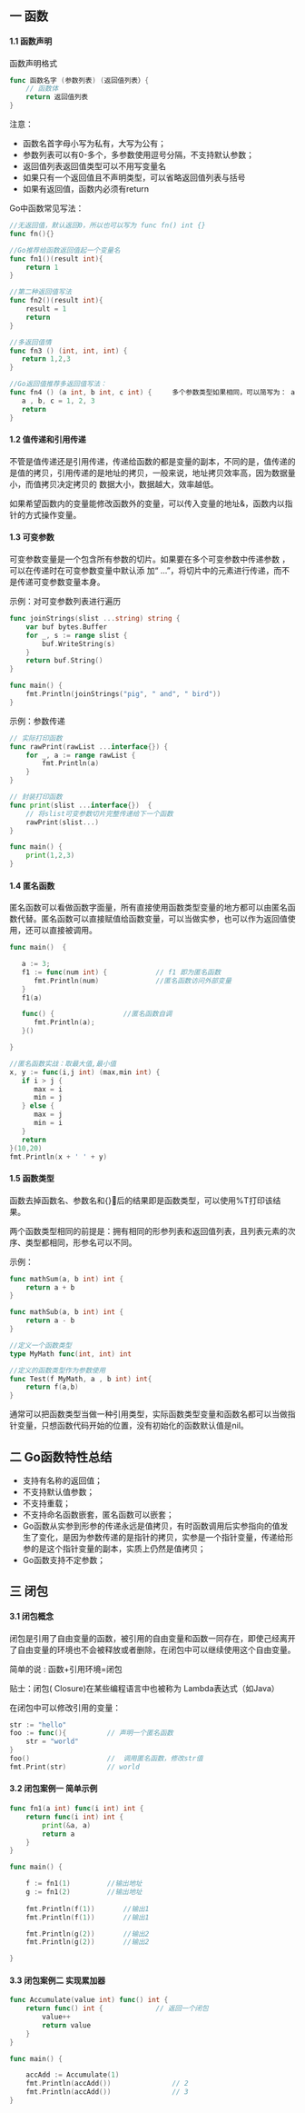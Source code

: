 ## 一 函数

#### 1.1 函数声明

函数声明格式
```go
func 函数名字 (参数列表) (返回值列表）{
	// 函数体
	return 返回值列表
}
```
注意：
- 函数名首字母小写为私有，大写为公有；
- 参数列表可以有0-多个，多参数使用逗号分隔，不支持默认参数；
- 返回值列表返回值类型可以不用写变量名
- 如果只有一个返回值且不声明类型，可以省略返回值列表与括号
- 如果有返回值，函数内必须有return

Go中函数常见写法：
```go
//无返回值，默认返回0，所以也可以写为 func fn() int {}
func fn(){}  

//Go推荐给函数返回值起一个变量名
func fn1()(result int){
	return 1
}

//第二种返回值写法
func fn2()(result int){
	result = 1
	return 
}

//多返回值情
func fn3 () (int, int, int) {
   return 1,2,3
}

//Go返回值推荐多返回值写法：
func fn4 () (a int, b int, c int) {		多个参数类型如果相同，可以简写为： a,b int
   a , b, c = 1, 2, 3
   return 
}

```

#### 1.2 值传递和引用传递

不管是值传递还是引用传递，传递给函数的都是变量的副本，不同的是，值传递的是值的拷贝，引用传递的是地址的拷贝，一般来说，地址拷贝效率高，因为数据量小，而值拷贝决定拷贝的 数据大小，数据越大，效率越低。  

如果希望函数内的变量能修改函数外的变量，可以传入变量的地址&，函数内以指针的方式操作变量。

#### 1.3 可变参数

可变参数变量是一个包含所有参数的切片。如果要在多个可变参数中传递参数 ，可以在传递时在可变参数变量中默认添 加“ ...”，将切片中的元素进行传递，而不是传递可变参数变量本身。

示例：对可变参数列表进行遍历
```go
func joinStrings(slist ...string) string {
	var buf bytes.Buffer
	for _, s := range slist {
		buf.WriteString(s)
	}
	return buf.String()
}

func main() {
	fmt.Println(joinStrings("pig", " and", " bird"))
}
```

示例：参数传递
```go
// 实际打印函数
func rawPrint(rawList ...interface{}) {
	for _, a := range rawList {
		fmt.Println(a)
	}
}

// 封装打印函数
func print(slist ...interface{})  {
	// 将slist可变参数切片完整传递给下一个函数
	rawPrint(slist...)
}

func main() {
	print(1,2,3)
}
```

#### 1.4 匿名函数

匿名函数可以看做函数字面量，所有直接使用函数类型变量的地方都可以由匿名函数代替。匿名函数可以直接赋值给函数变量，可以当做实参，也可以作为返回值使用，还可以直接被调用。  
```go
func main()  {

   a := 3;
   f1 := func(num int) {    		// f1 即为匿名函数
      fmt.Println(num) 				//匿名函数访问外部变量
   }
   f1(a)

   func() {         		//匿名函数自调
      fmt.Println(a);
   }()

}

//匿名函数实战：取最大值,最小值
x, y := func(i,j int) (max,min int) {
   if i > j {
      max = i
      min = j
   } else {
      max = j
      min = i
   }
   return
}(10,20)
fmt.Println(x + ' ' + y)

```

#### 1.5 函数类型

函数去掉函数名、参数名和{}后的结果即是函数类型，可以使用%T打印该结果。  

两个函数类型相同的前提是：拥有相同的形参列表和返回值列表，且列表元素的次序、类型都相同，形参名可以不同。  

示例：
```go
func mathSum(a, b int) int {
	return a + b
}

func mathSub(a, b int) int {
	return a - b
}

//定义一个函数类型
type MyMath func(int, int) int

//定义的函数类型作为参数使用
func Test(f MyMath, a , b int) int{
	return f(a,b)
}
```
通常可以把函数类型当做一种引用类型，实际函数类型变量和函数名都可以当做指针变量，只想函数代码开始的位置，没有初始化的函数默认值是nil。

## 二 Go函数特性总结

- 支持有名称的返回值；
- 不支持默认值参数；
- 不支持重载；
- 不支持命名函数嵌套，匿名函数可以嵌套；
- Go函数从实参到形参的传递永远是值拷贝，有时函数调用后实参指向的值发生了变化，是因为参数传递的是指针的拷贝，实参是一个指针变量，传递给形参的是这个指针变量的副本，实质上仍然是值拷贝；
- Go函数支持不定参数；

## 三 闭包

#### 3.1 闭包概念

闭包是引用了自由变量的函数，被引用的自由变量和函数一同存在，即使己经离开了自由变量的环境也不会被释放或者删除，在闭包中可以继续使用这个自由变量。  

简单的说 : 函数+引用环境=闭包  

贴士：闭包( Closure)在某些编程语言中也被称为 Lambda表达式（如Java）

在闭包中可以修改引用的变量：
```go
str := "hello"
foo := func(){			// 声明一个匿名函数
	str = "world"
}
foo()					//  调用匿名函数，修改str值
fmt.Print(str)			// world
```

#### 3.2 闭包案例一  简单示例

```go
func fn1(a int) func(i int) int {
	return func(i int) int {
		print(&a, a)
		return a
	}
}

func main() {

	f := fn1(1)			//输出地址
	g := fn1(2)			//输出地址
	
	fmt.Println(f(1))		//输出1
	fmt.Println(f(1))		//输出1

	fmt.Println(g(2))		//输出2
	fmt.Println(g(2))		//输出2

}
```

#### 3.3 闭包案例二 实现累加器

```go
func Accumulate(value int) func() int {
	return func() int {				// 返回一个闭包
		value++
		return value
	}
}

func main() {

	accAdd := Accumulate(1)
	fmt.Println(accAdd())				// 2
	fmt.Println(accAdd())				// 3
}
```